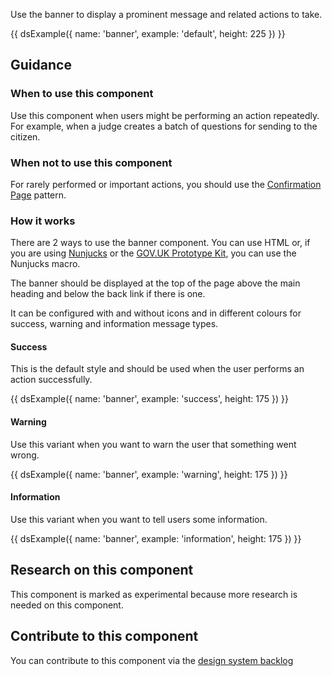 Use the banner to display a prominent message and related actions to take.

{{ dsExample({
  name: 'banner',
  example: 'default',
  height: 225
}) }}

## Guidance

### When to use this component

Use this component when users might be performing an action repeatedly. For example, when a judge creates a batch of questions for sending to the citizen.

### When not to use this component

For rarely performed or important actions, you should use the [Confirmation Page](https://design-system.service.gov.uk/patterns/confirmation-pages/) pattern.

### How it works

There are 2 ways to use the banner component. You can use HTML or, if you are using [Nunjucks](https://mozilla.github.io/nunjucks/) or the [GOV.UK Prototype Kit](https://govuk-prototype-kit.herokuapp.com/), you can use the Nunjucks macro.

The banner should be displayed at the top of the page above the main heading and below the back link if there is one.

It can be configured with and without icons and in different colours for success, warning and information message types.

#### Success

This is the default style and should be used when the user performs an action successfully.

{{ dsExample({
  name: 'banner',
  example: 'success',
  height: 175
}) }}

#### Warning

Use this variant when you want to warn the user that something went wrong.

{{ dsExample({
  name: 'banner',
  example: 'warning',
  height: 175
}) }}

#### Information

Use this variant when you want to tell users some information.

{{ dsExample({
  name: 'banner',
  example: 'information',
  height: 175
}) }}

## Research on this component

This component is marked as experimental because more research is needed on this component.

## Contribute to this component

You can contribute to this component via the [design system backlog](https://github.com/ministryofjustice/mojdt-design-system-backlog/)